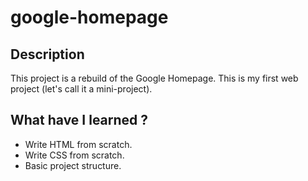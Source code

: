 # google-homepage

## Description
This project is a rebuild of the Google Homepage. This is my first web project (let's call it a mini-project).

## What have I learned ?
- Write HTML from scratch.
- Write CSS from scratch.
- Basic project structure.

